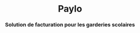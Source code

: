 <div align="center">
    <h1>Paylo</h1>
    <h3>Solution de facturation pour les garderies scolaires</h3>
</div>
